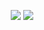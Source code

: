 <p align="center">
  <img src="https://64.media.tumblr.com/08affd02e208cb29fed80754d8762136/1aa8068aa0409d85-56/s1280x1920/974d726e66767785c99940e50f34ece7f33d9aa5.pnj">
  <img src="https://64.media.tumblr.com/e352e9a568f27d04201947aa4b9c4fc7/1aa8068aa0409d85-a5/s400x600/85c90337337c1115d0721034ef70789a7ef42e0a.gifv">
</p>
